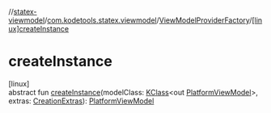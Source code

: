 //[statex-viewmodel](../../../index.md)/[com.kodetools.statex.viewmodel](../index.md)/[ViewModelProviderFactory](index.md)/[[linux]createInstance]([linux]create-instance.md)

# createInstance

[linux]\
abstract fun [createInstance]([linux]create-instance.md)(modelClass: [KClass](https://kotlinlang.org/api/core/kotlin-stdlib/kotlin.reflect/-k-class/index.html)&lt;out [PlatformViewModel](../-platform-view-model/index.md)&gt;, extras: [CreationExtras](../-creation-extras/index.md)): [PlatformViewModel](../-platform-view-model/index.md)
